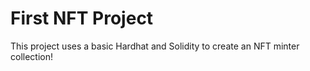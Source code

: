 # First NFT Project

This project uses a basic Hardhat and Solidity to create an NFT minter collection!